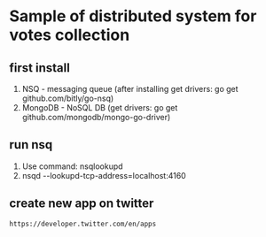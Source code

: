 # Sample of distributed system for votes collection

## first install

1. NSQ - messaging queue (after installing get drivers: go get github.com/bitly/go-nsq)
2. MongoDB - NoSQL DB (get drivers: go get github.com/mongodb/mongo-go-driver)

## run nsq

1. Use command: nsqlookupd
2. nsqd --lookupd-tcp-address=localhost:4160

## create new app on twitter

```
https://developer.twitter.com/en/apps
```
